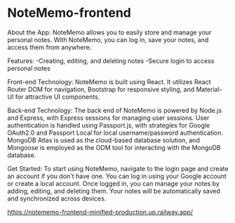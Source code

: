 # NoteMemo-frontend

About the App:
NoteMemo allows you to easily store and manage your personal notes. With NoteMemo, you can log in, save your notes, and access them from anywhere.

Features:
      -Creating, editing, and deleting notes
      -Secure login to access personal notes
      
Front-end Technology:
NoteMemo is built using React. It utilizes React Router DOM for navigation, Bootstrap 
for responsive styling, and Material-UI for attractive UI components.

Back-end Technology:
The back end of NoteMemo is powered by Node.js and Express, with Express sessions for managing user sessions. User authentication is handled using 
Passport.js, with strategies for Google OAuth2.0 and Passport Local for local username/password authentication. MongoDB Atlas is used as the cloud-based 
database solution, and Mongoose is employed as the ODM tool for interacting with the MongoDB database.

Get Started:
To start using NoteMemo, navigate to the login page and create an account if you don't have one. You can log in using your Google account or create a 
local account. Once logged in, you can manage your notes by adding, editing, and deleting them. Your notes will be automatically saved and synchronized across devices.

https://notememo-frontend-minified-production.up.railway.app/
